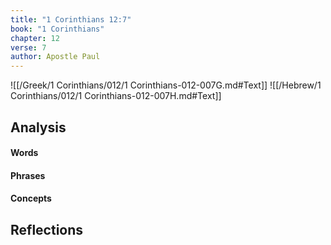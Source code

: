 ```yaml
---
title: "1 Corinthians 12:7"
book: "1 Corinthians"
chapter: 12
verse: 7
author: Apostle Paul
---
```

![[/Greek/1 Corinthians/012/1 Corinthians-012-007G.md#Text]]
![[/Hebrew/1 Corinthians/012/1 Corinthians-012-007H.md#Text]]

## Analysis

#### Words

#### Phrases

#### Concepts

## Reflections
